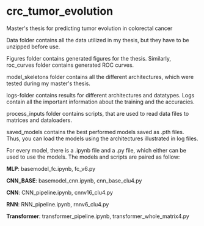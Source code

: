 # crc_tumor_evolution
Master's thesis for predicting tumor evolution in colorectal cancer

Data folder contains all the data utilized in my thesis, but they have to be unzipped before use.

Figures folder contains generated figures for the thesis. Similarly, roc_curves folder contains generated ROC curves.

model_skeletons folder contains all the different architectures, which were tested during my master's thesis.

logs-folder contains results for different architectures and datatypes. Logs contain all the important information about the training and the accuracies.

process_inputs folder contains scripts, that are used to read data files to matrices and dataloaders.

saved_models contains the best performed models saved as .pth files. Thus, you can load the models using the architectures illustrated in log files.

For every model, there is a .ipynb file and a .py file, which either can be used to use the models. The models and scripts are paired as follow:

<b>MLP</b>: basemodel_fc.ipynb, fc_v6.py

<b>CNN_BASE</b>: basemodel_cnn.ipynb, cnn_base_clu4.py

<b>CNN</b>: CNN_pipeline.ipynb, cnnv16_clu4.py

<b>RNN</b>: RNN_pipeline.ipynb, rnnv6_clu4.py

<b>Transformer</b>: transformer_pipeline.ipynb, transformer_whole_matrix4.py

